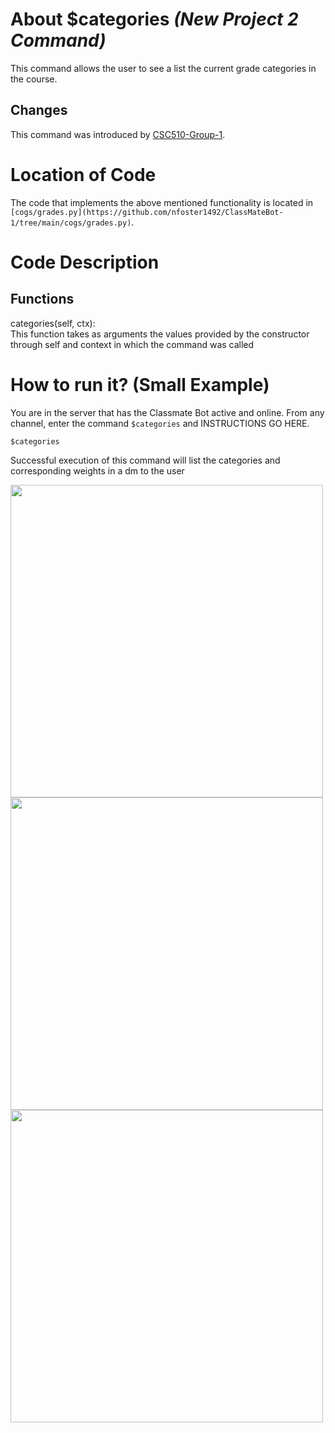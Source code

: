 # About $categories _(New Project 2 Command)_
This command allows the user to see a list the current grade categories in the course.

## Changes

This command was introduced by [CSC510-Group-1](https://github.com/nfoster1492/ClassMateBot-1/).

# Location of Code
The code that implements the above mentioned functionality is located in `[cogs/grades.py](https://github.com/nfoster1492/ClassMateBot-1/tree/main/cogs/grades.py)`.

# Code Description
## Functions
categories(self, ctx): <br>
This function takes as arguments the values provided by the constructor through self and context in which the command was called

# How to run it? (Small Example)
You are in the server that has the Classmate Bot active and online. From any channel, enter the command `$categories` and INSTRUCTIONS GO HERE.

```
$categories
```
Successful execution of this command will list the categories and corresponding weights in a dm to the user

<img src="https://github.com/nfoster1492/ClassMateBot-1/data/categoriesHelp.png?raw=true" width="500">

<img src="https://github.com/nfoster1492/ClassMateBot-1/data/categoriesDM.png?raw=true" width="500">

<img src="https://github.com/nfoster1492/ClassMateBot-1/data/categories.png?raw=true" width="500">